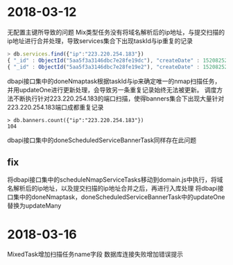# 2018-03-12
无配置主键所导致的问题
Mix类型任务没有将域名解析后的ip地址，与提交扫描的ip地址进行合并处理，导致services集合下出现taskId与ip重复的记录
```js
> db.services.find({"ip":"223.220.254.183"})
{ "_id" : ObjectId("5aa5f3a3146dbc7e28fe19dc"), "createDate" : 1520825251164, "done" : true, "ip" : "223.220.254.183", "taskId" : "45a76530-25a5-11e8-843e-a7a60dfa96d7", "scannedDate" : 1520838088475, "tcp" : [ 80, 10001 ] }
{ "_id" : ObjectId("5aa5f3a3146dbc7e28fe19e2"), "createDate" : 1520825251164, "done" : false, "ip" : "223.220.254.183", "taskId" : "45a76530-25a5-11e8-843e-a7a60dfa96d7" }
```

dbapi接口集中的doneNmaptask根据taskId与ip来确定唯一的nmap扫描任务，并用updateOne进行更新处理，会导致另一条重复记录始终无法被更新。
调度方法不断执行针对223.220.254.183的端口扫描，使得banners集合下出现大量针对223.220.254.183端口成都重复记录
```
> db.banners.count({"ip":"223.220.254.183"})
104
```
dbapi接口集中的doneScheduledServiceBannerTask同样存在此问题

## fix
将dbapi接口集中的scheduleNmapServiceTasks移动到domain.js中执行，将域名解析后的ip地址，以及提交扫描的ip地址合并之后，再进行入库处理
将dbapi接口集中的doneNmaptask，doneScheduledServiceBannerTask中的updateOne替换为updateMany



# 2018-03-16

MixedTask增加扫描任务name字段
数据库连接失败增加错误提示
